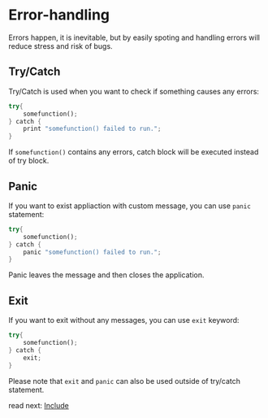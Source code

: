 # Error-handling

Errors happen, it is inevitable, but by easily spoting and handling errors will reduce stress and risk of bugs.


## Try/Catch

Try/Catch is used when you want to check if something causes any errors:

```rs
try{
    somefunction();
} catch {
    print "somefunction() failed to run.";
}
```

If `somefunction()` contains any errors, catch block will be executed instead of try block.

## Panic

If you want to exist appliaction with custom message, you can use `panic` statement:

```rs
try{
    somefunction();
} catch {
    panic "somefunction() failed to run.";
}
```

Panic leaves the message and then closes the application.

## Exit

If you want to exit without any messages, you can use `exit` keyword:

```rs
try{
    somefunction();
} catch {
    exit;
}
```

Please note that `exit` and `panic` can also be used outside of try/catch statement.

read next: [Include](./include.md)